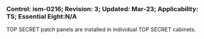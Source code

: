 ### Control: ism-0216; Revision: 3; Updated: Mar-23; Applicability: TS; Essential Eight:N/A
<p>TOP SECRET patch panels are installed in individual TOP SECRET cabinets.</p>
